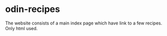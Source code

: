 # odin-recipes
The website consists of a main index page which have link to a few recipes.
Only html used. 